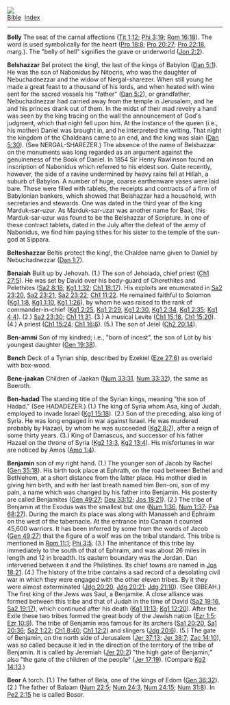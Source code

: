 [![](../../cdshop/ithlogo.png)](../../index)  
[Bible](../index)  [Index](index) 

------------------------------------------------------------------------

<span id="000">**Belly**</span> The seat of the carnal affections ([Tit
1:12](../kjv/tit001.htm#012); [Phi 3:19](../kjv/phi003.htm#019); [Rom
16:18](../kjv/rom016.htm#018)). The word is used symbolically for the
heart ([Pro 18:8](../kjv/pro018.htm#008); [Pro
20:27](../kjv/pro020.htm#027); [Pro 22:18](../kjv/pro022.htm#018),
marg.). The "belly of hell" signifies the grave or underworld ([Jon
2:2](../kjv/jon002.htm#002)).

<span id="001">**Belshazzar**</span> Bel protect the king!, the last of
the kings of Babylon ([Dan 5:1](../kjv/dan005.htm#001)). He was the son
of Nabonidus by Nitocris, who was the daughter of Nebuchadnezzar and the
widow of Nergal-sharezer. When still young he made a great feast to a
thousand of his lords, and when heated with wine sent for the sacred
vessels his "father" ([Dan 5:2](../kjv/dan005.htm#002)), or grandfather,
Nebuchadnezzar had carried away from the temple in Jerusalem, and he and
his princes drank out of them. In the midst of their mad revelry a hand
was seen by the king tracing on the wall the announcement of God's
judgment, which that night fell upon him. At the instance of the queen
(i.e., his mother) Daniel was brought in, and he interpreted the
writing. That night the kingdom of the Chaldeans came to an end, and the
king was slain ([Dan 5:30](../kjv/dan005.htm#030)). (See
NERGAL-SHAREZER.) The absence of the name of Belshazzar on the monuments
was long regarded as an argument against the genuineness of the Book of
Daniel. In 1854 Sir Henry Rawlinson found an inscription of Nabonidus
which referred to his eldest son. Quite recently, however, the side of a
ravine undermined by heavy rains fell at Hillah, a suburb of Babylon. A
number of huge, coarse earthenware vases were laid bare. These were
filled with tablets, the receipts and contracts of a firm of Babylonian
bankers, which showed that Belshazzar had a household, with secretaries
and stewards. One was dated in the third year of the king
Marduk-sar-uzur. As Marduk-sar-uzar was another name for Baal, this
Marduk-sar-uzur was found to be the Belshazzar of Scripture. In one of
these contract tablets, dated in the July after the defeat of the army
of Nabonidus, we find him paying tithes for his sister to the temple of
the sun-god at Sippara.

<span id="002">**Belteshazzar**</span> Beltis protect the king!, the
Chaldee name given to Daniel by Nebuchadnezzar ([Dan
1:7](../kjv/dan001.htm#007)).

<span id="003">**Benaiah**</span> Built up by Jehovah. (1.) The son of
Jehoiada, chief priest ([Ch1 27:5](../kjv/ch1027.htm#005)). He was set
by David over his body-guard of Cherethites and Pelethites ([Sa2
8:18](../kjv/sa2008.htm#018); [Kg1 1:32](../kjv/kg1001.htm#032); [Ch1
18:17](../kjv/ch1018.htm#017)). His exploits are enumerated in [Sa2
23:20](../kjv/sa2023.htm#020), [Sa2 23:21](../kjv/sa2023.htm#021), [Sa2
23:22](../kjv/sa2023.htm#022); [Ch1 11:22](../kjv/ch1011.htm#022). He
remained faithful to Solomon ([Kg1 1:8](../kjv/kg1001.htm#008), [Kg1
1:10](../kjv/kg1001.htm#010), [Kg1 1:26](../kjv/kg1001.htm#026)), by
whom he was raised to the rank of commander-in-chief ([Kg1
2:25](../kjv/kg1002.htm#025), [Kg1 2:29](../kjv/kg1002.htm#029), [Kg1
2:30](../kjv/kg1002.htm#030), [Kg1 2:34](../kjv/kg1002.htm#034), [Kg1
2:35](../kjv/kg1002.htm#035); [Kg1 4:4](../kjv/kg1004.htm#004)). (2.)
[Sa2 23:30](../kjv/sa2023.htm#030); [Ch1 11:31](../kjv/ch1011.htm#031).
(3.) A musical Levite ([Ch1 15:18](../kjv/ch1015.htm#018), [Ch1
15:20](../kjv/ch1015.htm#020)). (4.) A priest ([Ch1
15:24](../kjv/ch1015.htm#024); [Ch1 16:6](../kjv/ch1016.htm#006)). (5.)
The son of Jeiel ([Ch2 20:14](../kjv/ch2020.htm#014)).

<span id="004">**Ben-ammi**</span> Son of my kindred; i.e., "born of
incest", the son of Lot by his youngest daughter ([Gen
19:38](../kjv/gen019.htm#038)).

<span id="005">**Bench**</span> Deck of a Tyrian ship, described by
Ezekiel ([Eze 27:6](../kjv/eze027.htm#006)) as overlaid with box-wood.

<span id="006">**Bene-jaakan**</span> Children of Jaakan ([Num
33:31](../kjv/num033.htm#031), [Num 33:32](../kjv/num033.htm#032)), the
same as Beeroth.

<span id="007">**Ben-hadad**</span> The standing title of the Syrian
kings, meaning "the son of Hadad." (See HADADEZER.) (1.) The king of
Syria whom Asa, king of Judah, employed to invade Israel ([Kg1
15:18](../kjv/kg1015.htm#018)). (2.) Son of the preceding, also king of
Syria. He was long engaged in war against Israel. He was murdered
probably by Hazael, by whom he was succeeded ([Kg2
8:7](../kjv/kg2008.htm#007)), after a reign of some thirty years. (3.)
King of Damascus, and successor of his father Hazael on the throne of
Syria ([Kg2 13:3](../kjv/kg2013.htm#003), [Kg2
13:4](../kjv/kg2013.htm#004)). His misfortunes in war are noticed by
Amos ([Amo 1:4](../kjv/amo001.htm#004)).

<span id="008">**Benjamin**</span> son of my right hand. (1.) The
younger son of Jacob by Rachel ([Gen 35:18](../kjv/gen035.htm#018)). His
birth took place at Ephrath, on the road between Bethel and Bethlehem,
at a short distance from the latter place. His mother died in giving him
birth, and with her last breath named him Ben-oni, son of my pain, a
name which was changed by his father into Benjamin. His posterity are
called Benjamites ([Gen 49:27](../kjv/gen049.htm#027); [Deu
33:12](../kjv/deu033.htm#012); [Jos 18:21](../kjv/jos018.htm#021)). (2.)
The tribe of Benjamin at the Exodus was the smallest but one ([Num
1:36](../kjv/num001.htm#036), [Num 1:37](../kjv/num001.htm#037); [Psa
68:27](../kjv/psa068.htm#027)). During the march its place was along
with Manasseh and Ephraim on the west of the tabernacle. At the entrance
into Canaan it counted 45,600 warriors. It has been inferred by some
from the words of Jacob ([Gen 49:27](../kjv/gen049.htm#027)) that the
figure of a wolf was on the tribal standard. This tribe is mentioned in
[Rom 11:1](../kjv/rom011.htm#001); [Phi 3:5](../kjv/phi003.htm#005).
(3.) The inheritance of this tribe lay immediately to the south of that
of Ephraim, and was about 26 miles in length and 12 in breadth. Its
eastern boundary was the Jordan. Dan intervened between it and the
Philistines. Its chief towns are named in [Jos
18:21](../kjv/jos018.htm#021). (4.) The history of the tribe contains a
sad record of a desolating civil war in which they were engaged with the
other eleven tribes. By it they were almost exterminated ([Jdg
20:20](../kjv/jdg020.htm#020), [Jdg 20:21](../kjv/jdg020.htm#021); [Jdg
21:10](../kjv/jdg021.htm#010)). (See GIBEAH.) The first king of the Jews
was Saul, a Benjamite. A close alliance was formed between this tribe
and that of Judah in the time of David ([Sa2
19:16](../kjv/sa2019.htm#016), [Sa2 19:17](../kjv/sa2019.htm#017)),
which continued after his death ([Kg1 11:13](../kjv/kg1011.htm#013);
[Kg1 12:20](../kjv/kg1012.htm#020)). After the Exile these two tribes
formed the great body of the Jewish nation ([Ezr
1:5](../kjv/ezr001.htm#005); [Ezr 10:9](../kjv/ezr010.htm#009)). The
tribe of Benjamin was famous for its archers ([Sa1
20:20](../kjv/sa1020.htm#020), [Sa1 20:36](../kjv/sa1020.htm#036); [Sa2
1:22](../kjv/sa2001.htm#022); [Ch1 8:40](../kjv/ch1008.htm#040); [Ch1
12:2](../kjv/ch1012.htm#002)) and slingers ([Jdg
20:6](../kjv/jdg020.htm#006)). (5.) The gate of Benjamin, on the north
side of Jerusalem ([Jer 37:13](../kjv/jer037.htm#013); [Jer
38:7](../kjv/jer038.htm#007); [Zac 14:10](../kjv/zac014.htm#010)), was
so called because it led in the direction of the territory of the tribe
of Benjamin. It is called by Jeremiah ([Jer
20:2](../kjv/jer020.htm#002)) "the high gate of Benjamin;" also "the
gate of the children of the people" ([Jer
17:19](../kjv/jer017.htm#019)). (Compare [Kg2
14:13](../kjv/kg2014.htm#013).)

<span id="009">**Beor**</span> A torch. (1.) The father of Bela, one of
the kings of Edom ([Gen 36:32](../kjv/gen036.htm#032)). (2.) The father
of Balaam ([Num 22:5](../kjv/num022.htm#005); [Num
24:3](../kjv/num024.htm#003), [Num 24:15](../kjv/num024.htm#015); [Num
31:8](../kjv/num031.htm#008)). In [Pe2 2:15](../kjv/pe2002.htm#015) he
is called Bosor.
